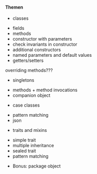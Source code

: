 #### Themen
* classes
 - fields
 - methods
 - constructor with parameters
 - check invariants in constructor
 - additional constructors
 - named parameters and default values
 - getters/setters
 
overriding methods??? 
 
* singletons
 - methods + method invocations
 - companion object
 
* case classes
 - pattern matching
 - json
 
* traits and mixins
 - simple trait
 - multiple inheritance
 - sealed trait
 - pattern matching
 
* Bonus: package object